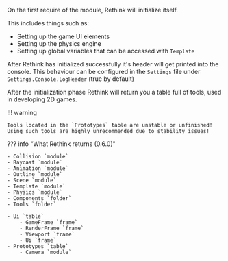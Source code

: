 On the first require of the module, Rethink will initialize itself.

This includes things such as:

- Setting up the game UI elements
- Setting up the physics engine
- Setting up global variables that can be accessed with `Template`

After Rethink has initialized successfully it's header will get printed into the console.
This behaviour can be configured in the `Settings` file under `Settings.Console.LogHeader` (true by default)

After the initialization phase Rethink will return you a table full of tools, used in developing 2D games.

!!! warning

    Tools located in the `Prototypes` table are unstable or unfinished!
    Using such tools are highly unrecommended due to stability issues!

??? info "What Rethink returns (0.6.0)"

    - Collision `module`
    - Raycast `module`
    - Animation `module`
    - Outline `module`
    - Scene `module`
    - Template `module`
    - Physics `module`
    - Components `folder`
    - Tools `folder`

    - Ui `table`
        - GameFrame `frame`
        - RenderFrame `frame`
        - Viewport `frame`
        - Ui `frame`
    - Prototypes `table`
        - Camera `module`